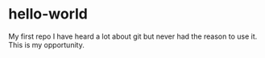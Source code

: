 # hello-world
My first repo
I have heard a lot about git but never had the reason to use it.  This is my opportunity.  
